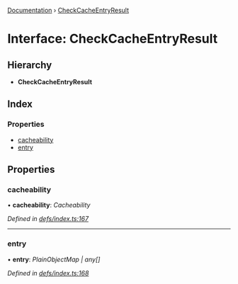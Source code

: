 [Documentation](../README.md) › [CheckCacheEntryResult](checkcacheentryresult.md)

# Interface: CheckCacheEntryResult

## Hierarchy

* **CheckCacheEntryResult**

## Index

### Properties

* [cacheability](checkcacheentryresult.md#cacheability)
* [entry](checkcacheentryresult.md#entry)

## Properties

###  cacheability

• **cacheability**: *Cacheability*

*Defined in [defs/index.ts:167](https://github.com/badbatch/graphql-box/blob/8635e1c/packages/cache-manager/src/defs/index.ts#L167)*

___

###  entry

• **entry**: *PlainObjectMap | any[]*

*Defined in [defs/index.ts:168](https://github.com/badbatch/graphql-box/blob/8635e1c/packages/cache-manager/src/defs/index.ts#L168)*
